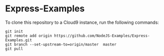 # Express-Examples
To clone this repository to a Cloud9 instance, run the following commands:
```
git init
git remote add origin https://github.com/NodeJS-Examples/Express-Examples.git
git branch --set-upstream-to=origin/master  master
git pull
```
